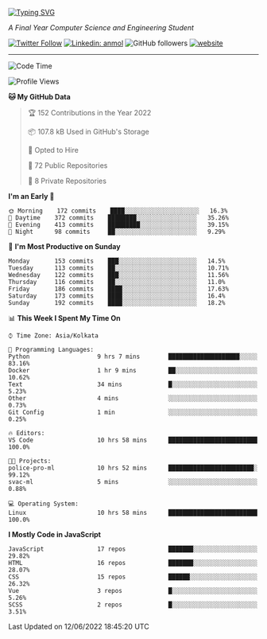 [![Typing SVG](https://readme-typing-svg.herokuapp.com?lines=HI%2C+I'm+Tonal;I'm+a+MEVN+Stack+Developer)](https://git.io/typing-svg)

<p><em>A Final Year Computer Science and Engineering Student</em></p>

[![Twitter Follow](https://img.shields.io/twitter/follow/tonalmathew?style=flat)](https://twitter.com/intent/follow?screen_name=tonalmathew)
[![Linkedin: anmol](https://img.shields.io/badge/tonal-mathew?style=flat-square&logo=Linkedin&logoColor=white&link=https://www.linkedin.com/in/tonal-mathew/)](https://www.linkedin.com/in/tonal-mathew/)
![GitHub followers](https://img.shields.io/github/followers/tonalmathew?label=Follow&style=social)
[![website](https://img.shields.io/badge/Website-46a2f1.svg?&style=flat-square&logo=Google-Chrome&logoColor=white&link=http://tonalmathew.github.io/)](http://tonalmathew.github.io/)

---
<!--START_SECTION:waka-->
![Code Time](http://img.shields.io/badge/Code%20Time-0%20secs-blue)

![Profile Views](http://img.shields.io/badge/Profile%20Views-1-blue)

**🐱 My GitHub Data** 

> 🏆 152 Contributions in the Year 2022
 > 
> 📦 107.8 kB Used in GitHub's Storage 
 > 
> 💼 Opted to Hire
 > 
> 📜 72 Public Repositories 
 > 
> 🔑 8 Private Repositories  
 > 
**I'm an Early 🐤** 

```text
🌞 Morning    172 commits    ████░░░░░░░░░░░░░░░░░░░░░   16.3% 
🌆 Daytime    372 commits    ████████░░░░░░░░░░░░░░░░░   35.26% 
🌃 Evening    413 commits    █████████░░░░░░░░░░░░░░░░   39.15% 
🌙 Night      98 commits     ██░░░░░░░░░░░░░░░░░░░░░░░   9.29%

```
📅 **I'm Most Productive on Sunday** 

```text
Monday       153 commits    ███░░░░░░░░░░░░░░░░░░░░░░   14.5% 
Tuesday      113 commits    ██░░░░░░░░░░░░░░░░░░░░░░░   10.71% 
Wednesday    122 commits    ███░░░░░░░░░░░░░░░░░░░░░░   11.56% 
Thursday     116 commits    ██░░░░░░░░░░░░░░░░░░░░░░░   11.0% 
Friday       186 commits    ████░░░░░░░░░░░░░░░░░░░░░   17.63% 
Saturday     173 commits    ████░░░░░░░░░░░░░░░░░░░░░   16.4% 
Sunday       192 commits    ████░░░░░░░░░░░░░░░░░░░░░   18.2%

```


📊 **This Week I Spent My Time On** 

```text
⌚︎ Time Zone: Asia/Kolkata

💬 Programming Languages: 
Python                   9 hrs 7 mins        ████████████████████░░░░░   83.16% 
Docker                   1 hr 9 mins         ██░░░░░░░░░░░░░░░░░░░░░░░   10.62% 
Text                     34 mins             █░░░░░░░░░░░░░░░░░░░░░░░░   5.23% 
Other                    4 mins              ░░░░░░░░░░░░░░░░░░░░░░░░░   0.73% 
Git Config               1 min               ░░░░░░░░░░░░░░░░░░░░░░░░░   0.25%

🔥 Editors: 
VS Code                  10 hrs 58 mins      █████████████████████████   100.0%

🐱‍💻 Projects: 
police-pro-ml            10 hrs 52 mins      ████████████████████████░   99.12% 
svac-ml                  5 mins              ░░░░░░░░░░░░░░░░░░░░░░░░░   0.88%

💻 Operating System: 
Linux                    10 hrs 58 mins      █████████████████████████   100.0%

```

**I Mostly Code in JavaScript** 

```text
JavaScript               17 repos            ███████░░░░░░░░░░░░░░░░░░   29.82% 
HTML                     16 repos            ███████░░░░░░░░░░░░░░░░░░   28.07% 
CSS                      15 repos            ██████░░░░░░░░░░░░░░░░░░░   26.32% 
Vue                      3 repos             █░░░░░░░░░░░░░░░░░░░░░░░░   5.26% 
SCSS                     2 repos             █░░░░░░░░░░░░░░░░░░░░░░░░   3.51%

```



 Last Updated on 12/06/2022 18:45:20 UTC
<!--END_SECTION:waka-->
